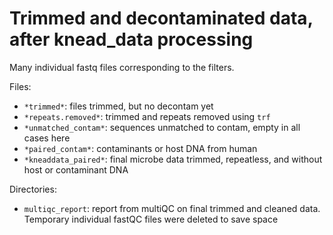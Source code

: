# Trimmed and decontaminated data, after knead_data processing

Many individual fastq files corresponding to the filters.

Files:

- `*trimmed*`: files trimmed, but no decontam yet 
- `*repeats.removed*`: trimmed and repeats removed using `trf`
- `*unmatched_contam*`: sequences unmatched to contam, empty in all cases here
- `*paired_contam*`: contaminants or host DNA from human
- `*kneaddata_paired*`: final microbe data trimmed, repeatless, and without host or contaminant DNA 

Directories: 

- `multiqc_report`: report from multiQC on final trimmed and cleaned data. Temporary individual fastQC files were deleted to save space 
